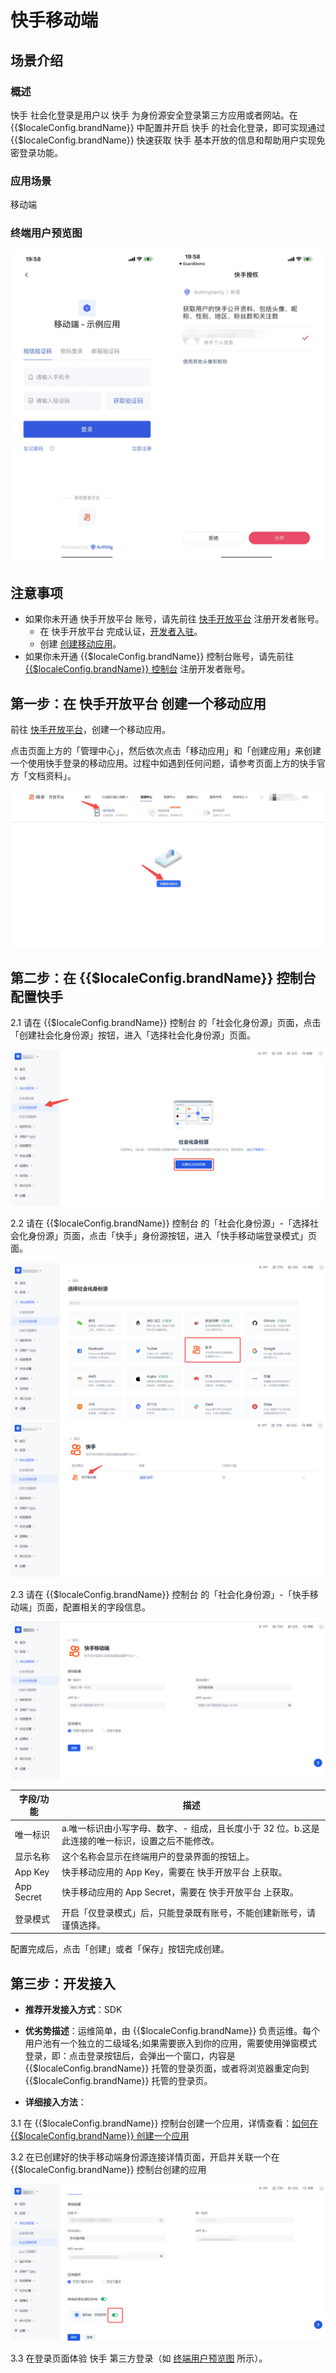 # 快手移动端

<LastUpdated/>

## 场景介绍

### 概述

快手 社会化登录是用户以 快手 为身份源安全登录第三方应用或者网站。在 {{$localeConfig.brandName}} 中配置并开启 快手 的社会化登录，即可实现通过 {{$localeConfig.brandName}} 快速获取 快手 基本开放的信息和帮助用户实现免密登录功能。

### 应用场景

移动端

### 终端用户预览图

<img src="./images/kuaishou_1.png" alt="drawing" width="500"/>

## 注意事项

- 如果你未开通 快手开放平台 账号，请先前往 [快手开放平台](https://open.kuaishou.com/) 注册开发者账号。
  - 在 快手开放平台 完成认证，[开发者入驻](https://open.kuaishou.com/platform/openApi?menu=6)。
  - 创建 [创建移动应用](https://open.kuaishou.com/platform/openApi?menu=7)。
- 如果你未开通 {{$localeConfig.brandName}} 控制台账号，请先前往 [{{$localeConfig.brandName}} 控制台](https://authing.cn/) 注册开发者账号。


## 第一步：在 快手开放平台 创建一个移动应用

前往 [快手开放平台](https://open.kuaishou.com/platform/controllCenter/mobile)，创建一个移动应用。

点击页面上方的「管理中心」，然后依次点击「移动应用」和「创建应用」来创建一个使用快手登录的移动应用。过程中如遇到任何问题，请参考页面上方的快手官方「文档资料」。

<img src="./images/kuaishou_2.png" >

## 第二步：在 {{$localeConfig.brandName}} 控制台配置快手

2.1 请在 {{$localeConfig.brandName}}  控制台 的「社会化身份源」页面，点击「创建社会化身份源」按钮，进入「选择社会化身份源」页面。

<img src="./images/kuaishou_3.png" >

2.2 请在  {{$localeConfig.brandName}}  控制台 的「社会化身份源」-「选择社会化身份源」页面，点击「快手」身份源按钮，进入「快手移动端登录模式」页面。

<img src="./images/kuaishou_4.png" >

<img src="./images/kuaishou_5.png" >

2.3 请在  {{$localeConfig.brandName}}  控制台 的「社会化身份源」-「快手移动端」页面，配置相关的字段信息。

<img src="./images/kuaishou_6.png" >

| 字段/功能         | 描述                                                                      |
|---------------|-------------------------------------------------------------------------|
| 唯一标识          | a.唯一标识由小写字母、数字、- 组成，且长度小于 32 位。b.这是此连接的唯一标识，设置之后不能修改。                   |
| 显示名称          | 这个名称会显示在终端用户的登录界面的按钮上。                                                  |
| App Key    | 快手移动应用的 App Key，需要在 快手开放平台 上获取。                                         |
| App Secret | 快手移动应用的 App Secret，需要在 快手开放平台 上获取。                                   |
| 登录模式          | 开启「仅登录模式」后，只能登录既有账号，不能创建新账号，请谨慎选择。                                      |

配置完成后，点击「创建」或者「保存」按钮完成创建。

## 第三步：开发接入

- **推荐开发接入方式**：SDK

- **优劣势描述**：运维简单，由 {{$localeConfig.brandName}} 负责运维。每个用户池有一个独立的二级域名;如果需要嵌入到你的应用，需要使用弹窗模式登录，即：点击登录按钮后，会弹出一个窗口，内容是 {{$localeConfig.brandName}} 托管的登录页面，或者将浏览器重定向到 {{$localeConfig.brandName}} 托管的登录页。

- **详细接入方法**：
  

3.1 在 {{$localeConfig.brandName}} 控制台创建一个应用，详情查看：[如何在 {{$localeConfig.brandName}} 创建一个应用](/guides/app-new/create-app/create-app.md)

3.2 在已创建好的快手移动端身份源连接详情页面，开启并关联一个在 {{$localeConfig.brandName}} 控制台创建的应用

<img src="./images/kuaishou_7.png" >

3.3 在登录页面体验 快手 第三方登录（如 [终端用户预览图](#终端用户预览图) 所示）。
